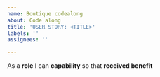 ```yaml
---
name: Boutique codealong
about: Code along
title: 'USER STORY: <TITLE>'
labels: ''
assignees: ''

---
```


As a **role** I can **capability** so that **received benefit**

